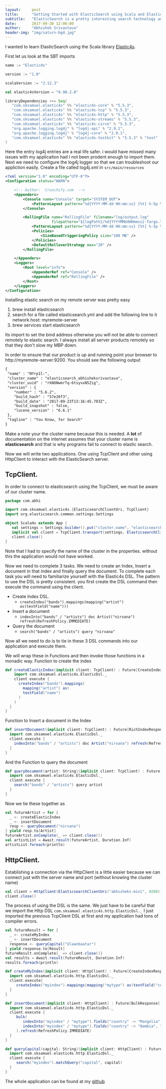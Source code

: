 ```yaml
---
layout:     post
title:      "Getting Started with ElasticSearch using Scala and Elastic4s"
subtitle:   "ElasticSearch is a pretty interesting search technology and I wanted to see how can Scala applicaitons leaverage the power of Elastic Search"
date:       2017-09-30 12:00:00
author:     "Abhishek Srivastava"
header-img: "img/saturn-bg4.jpg"
---
```


I wanted to learn ElasticSearch using the Scala library [Elastic4s](https://github.com/sksamuel/elastic4s). 

First let us look at the SBT imports

```scala
name := "Elastic4s"

version := "1.0"

scalaVersion := "2.12.3"

val elastic4sVersion = "0.90.2.8"

libraryDependencies ++= Seq(
   "com.sksamuel.elastic4s" %% "elastic4s-core" % "5.5.3",
   "com.sksamuel.elastic4s" %% "elastic4s-tcp" % "5.5.3",
   "com.sksamuel.elastic4s" %% "elastic4s-http" % "5.5.3",
   "com.sksamuel.elastic4s" %% "elastic4s-streams" % "5.5.3",
   "com.sksamuel.elastic4s" %% "elastic4s-circe" % "5.5.3",
   "org.apache.logging.log4j" % "log4j-api" % "2.9.1",
   "org.apache.logging.log4j" % "log4j-core" % "2.9.1",
   "com.sksamuel.elastic4s" %% "elastic4s-testkit" % "5.5.3" % "test"
)
``` 

Here the entry log4j entries are a real life safer. i would have missed many issues with my applicaiton had I not been prodent enough to import them. Next we need to configure the log4j logger so that we can troubleshoot our appliction easily. Create a file called log4j.xml in `src/main/resources`

```xml
<?xml version="1.0" encoding="UTF-8"?>
<Configuration status="WARN">

    <!-- Author:  Crunchify.com  -->
    <Appenders>
        <Console name="Console" target="SYSTEM_OUT">
            <PatternLayout pattern="%d{YYYY-MM-dd HH:mm:ss} [%t] %-5p %c{1}:%L - %msg%n" />
        </Console>

        <RollingFile name="RollingFile" filename="log/output.log"
                     filepattern="${logPath}/%d{YYYYMMddHHmmss}-fargo.log">
            <PatternLayout pattern="%d{YYYY-MM-dd HH:mm:ss} [%t] %-5p %c{1}:%L - %msg%n" />
            <Policies>
                <SizeBasedTriggeringPolicy size="100 MB" />
            </Policies>
            <DefaultRolloverStrategy max="20" />
        </RollingFile>

    </Appenders>
    <Loggers>
        <Root level="info">
            <AppenderRef ref="Console" />
            <AppenderRef ref="RollingFile" />
        </Root>
    </Loggers>
</Configuration>
```

Installing elastic search on my remote server was pretty easy

1. brew install elasticsearch
2. search for a file called elasticsearch.yml and add the following line to it
   network.host: myremote-server
3. brew services start elasticsearch

Its import to set the bind address otherwise you will not be able to connect remotely to elastic search. I always install all server products remotely so that they don't slow my MBP down.

 In order to ensure that our product is up and running point your browser to http://myremote-server:9200. You should see the following output

 ```txt
 {
  "name" : "NYrp1l-",
  "cluster_name" : "elasticsearch_abhisheksrivastava",
  "cluster_uuid" : "rkNONwmrTq-6tsyvxN5Zig",
  "version" : {
     "number" : "5.6.2",
     "build_hash" : "57e20f3",
     "build_date" : "2017-09-23T13:16:45.703Z",
     "build_snapshot" : false,
     "lucene_version" : "6.6.1"
  },
  "tagline" : "You Know, for Search"
}
```
 
Make a note your the cluster name because this is needed. A **lot** of documentation on the internet assumes that your cluster name is **elasticsearch** and that is why programs fail to connect to elastic search.


Now we will write two applications. One using TcpClient and other using HttpClient to interact with the ElasticSearch server.

## TcpClient.

In order to connect to elasticsearch using the TcpClient, we must be aware of our cluster name. 

```scala
package com.abhi

import com.sksamuel.elastic4s.{ElasticsearchClientUri, TcpClient}
import org.elasticsearch.common.settings.Settings

object Scala4s extends App {
   val settings = Settings.builder().put("cluster.name", "elasticsearch_abhisheksrivastava").build()
   implicit val client = TcpClient.transport(settings, ElasticsearchClientUri("elasticsearch://abhisheks-mini:9300"))
   client.close()
}
```

Note that I had to specify the name of the cluster in the properties. without this the application would not have worked.

Now we need to complete 3 tasks. We need to create an Index, Insert a document in that index and finally query the document. To complete each task you will need to familiarize yourself with the Elastic4s DSL. The pattern to use the DSL is pretty consistent. you first create the DSL command then execute the command using the client.

* Create Index DSL.
  - ```createIndex("bands").mappings(mapping("artist") as(textField("name")))```
* Insert a document
  - ```indexInto("bands" / "artists") doc Artist("nirvana") refresh(RefreshPolicy.IMMEDIATE)```
* Query the document
  - ```search("bands" / "artists") query "nirvana"```

 Now all we need to do is to tie in these 3 DSL commands into our application and execute them.

We will wrap these in Functions and then invoke those functions in a monadic way. Function to create the index

```scala
def createElasticIndex(implicit client: TcpClient) : Future[CreateIndexResponse] = {
    import com.sksamuel.elastic4s.ElasticDsl._
    client.execute {
      createIndex("bands").mappings(
        mapping("artist") as(
        textField("name")
      )
    )
  }
}

```

Function to Insert a document in the Index

```scala
def insertDocument(implicit client: TcpClient) : Future[RichIndexResponse] = {
  import com.sksamuel.elastic4s.ElasticDsl._
  client.execute {
    indexInto("bands" / "artists") doc Artist("nirvana") refresh(RefreshPolicy.IMMEDIATE)
  }
}
```

And the Function to query the document

```scala
def queryDocument(artist: String)(implicit client: TcpClient) : Future[RichSearchResponse] = {
  import com.sksamuel.elastic4s.ElasticDsl._
  client.execute {
    search("bands" / "artists") query artist
  }
}
```

Now we tie these together as 

```scala
val futureArtist = for {
  _ <- createElasticIndex
  _ <- insertDocument
  resp <- queryDocument("nirvana")
} yield resp.to[Artist]
futureArtist.onComplete(_ => client.close())
val artistList = Await.result(futureArtist, Duration.Inf)
artistList.foreach(println)
```


## HttpClient.

Establishing a connection via the HttpClient is a little easier because we can connect just with the server name and port (without knowing the cluster name)


```scala
val client = HttpClient(ElasticsearchClientUri("abhisheks-mini", 9200))
client.close()
```


The process of using the DSL is the same. We just have to be careful that we import the Http DSL `com.sksamuel.elastic4s.http.ElasticDsl._` I just imported the previous TcpClient DSL at first and my application had tons of compiler errors. 

```scala
val futureResult = for {
  _ <- createMyIndex
  _ <- insertDocument
  response <- queryCapital("Ulaanbaatar")
} yield response.to[Result]
futureResult.onComplete{_ => client.close()}
val results = Await.result(futureResult, Duration.Inf)
results.foreach(println)

def createMyIndex(implicit client: HttpClient) : Future[CreateIndexResponse] = {
  import com.sksamuel.elastic4s.http.ElasticDsl._
  client.execute{
     createIndex("myindex").mappings(mapping("mytype") as(textField("country"), textField("capital")))
  }
}

def insertDocument(implicit client: HttpClient) : Future[BulkResponse] = {
  import com.sksamuel.elastic4s.http.ElasticDsl._
  client.execute {
     bulk(
        indexInto("myindex" / "mytype").fields("country" -> "Mangolia", "capital" -> "Ulaanbaatar"),
        indexInto("myindex" / "mytype").fields("country" -> "Nambia", "capital" -> "Windhoek")
     ).refresh(RefreshPolicy.IMMEDIATE)
  }
}

def queryCapital(capital: String)(implicit client: HttpClient) : Future[SearchResponse] = {
  import com.sksamuel.elastic4s.http.ElasticDsl._
  client.execute {
     search("myindex").matchQuery("capital", capital)
  }
}
```
The whole application can be found at my [github](https://github.com/abhsrivastava/Elastic4sTest)